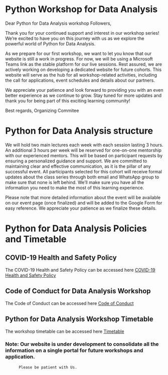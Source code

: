 # Python Workshop for Data Analysis
Dear Python for Data Analysis workshop Followers,

Thank you for your continued support and interest in our workshop series! We’re excited to have you on this journey with us as we explore the powerful world of Python for Data Analysis.

As we prepare for our first workshop, we want to let you know that our website is still a work in progress. For now, we will be using a Microsoft Teams link as the stable platform for our live sessions. Rest assured, we are actively working on developing a dedicated website for future cohorts. This website will serve as the hub for all workshop-related activities, including the call for applications, event schedules and details about our partners.

We appreciate your patience and look forward to providing you with an even better experience as we continue to grow. Stay tuned for more updates and thank you for being part of this exciting learning community!

Best regards,
Organizing Commitee

# Python for Data Analysis structure

We will hold two main lectures each week with each session lasting 3 hours. An additional 3 hours per week will be reserved for one-on-one mentorship with our experienced mentors. This will be based on participant requests by ensuring a personalized guidance and support. We are committed to maintaining clear and effective communication, as it is the pillar of any successful event. All participants selected for this cohort will receive formal updates about the class series through both email and WhatsApp group to make sure that none is left behind. We’ll make sure you have all the information you need to make the most of this learning experience.

Please note that more detailed information about the event will be available on our event page (once finalized) and will be added to the Google Form for easy reference. We appreciate your patience as we finalize these details.

# Python for Data Analysis Policies and Timetable

## COVID-19 Health and Safety Policy
The COVID-19 Health and Safety Policy can be accessed here [COVID-19 Health and Safety Policy ](https://docs.google.com/document/d/1Mf-BKadOPqMjU6ZhvVH6-scqZfQCfL1k/edit?usp=drive_link&ouid=115833354024435537665&rtpof=true&sd=true)
## Code of Conduct for Data Analysis Workshop
The Code of Conduct can be accessed here [Code of Conduct](https://docs.google.com/document/d/1mGw6GDTXoBok_-y5_ga-auHmyitDntj_/edit?usp=drive_link&ouid=115833354024435537665&rtpof=true&sd=true)
## Python for Data Analysis Workshop Timetable
The workshop timetable can be accessed here [Timetable](https://docs.google.com/document/d/1HL1HBKK7xZOTpPzRscD7KnAkpMYpxfsJ/edit?usp=drive_link&ouid=115833354024435537665&rtpof=true&sd=true)

### Note: Our website is under development to consolidate all the information on a single portal for future workshops and application.
          Please be patient with Us.


